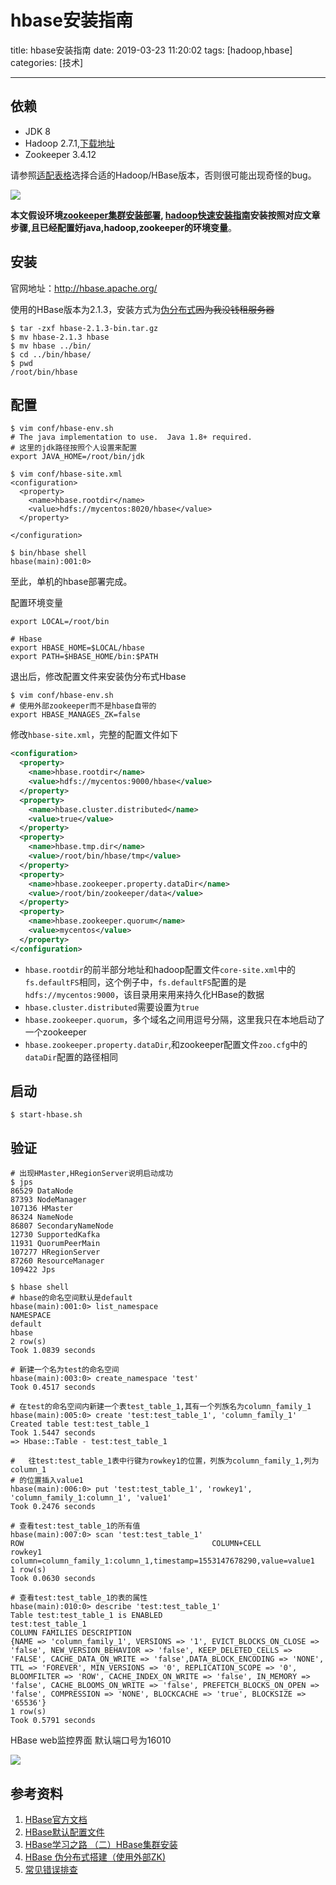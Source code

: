 # hbase安装指南

title: hbase安装指南
date: 2019-03-23 11:20:02
tags: [hadoop,hbase]
categories: [技术]



---


## 依赖

- JDK 8
- Hadoop 2.7.1,[下载地址](https://archive.apache.org/dist/hadoop/common/)
- Zookeeper 3.4.12

请参照[适配表格](http://hbase.apache.org/book.html#hadoop)选择合适的Hadoop/HBase版本，否则很可能出现奇怪的bug。

![](https://counter2015.com/picture/hbase-1.jpg) 

**本文假设环境[zookeeper集群安装部署](http://counter2015.com/2018/11/28/zookeeper%20%E9%9B%86%E7%BE%A4%E5%AE%89%E8%A3%85%E9%83%A8%E7%BD%B2/), [hadoop快速安装指南](http://counter2015.com/2018/12/13/hadoop%20quick%20start/)安装按照对应文章步骤,且已经配置好java,hadoop,zookeeper的环境变量**。

## 安装

官网地址：http://hbase.apache.org/

使用的HBase版本为2.1.3，安装方式为[伪分布式](http://hbase.apache.org/book.html#pseudo)<del>因为我没钱租服务器</del>

```shell
$ tar -zxf hbase-2.1.3-bin.tar.gz 
$ mv hbase-2.1.3 hbase
$ mv hbase ../bin/
$ cd ../bin/hbase/
$ pwd
/root/bin/hbase
```



## 配置

```shell
$ vim conf/hbase-env.sh
# The java implementation to use.  Java 1.8+ required.
# 这里的jdk路径按照个人设置来配置
export JAVA_HOME=/root/bin/jdk
```



```shell
$ vim conf/hbase-site.xml
<configuration>
  <property>
    <name>hbase.rootdir</name>
    <value>hdfs://mycentos:8020/hbase</value>
  </property>
  
</configuration>
```



```shell
$ bin/hbase shell
hbase(main):001:0> 
```



至此，单机的hbase部署完成。

配置环境变量

```shell
export LOCAL=/root/bin

# Hbase
export HBASE_HOME=$LOCAL/hbase
export PATH=$HBASE_HOME/bin:$PATH
```



退出后，修改配置文件来安装伪分布式Hbase

```shell
$ vim conf/hbase-env.sh
# 使用外部zookeeper而不是hbase自带的
export HBASE_MANAGES_ZK=false
```

修改`hbase-site.xml`，完整的配置文件如下

```xml
<configuration>
  <property>
    <name>hbase.rootdir</name>
    <value>hdfs://mycentos:9000/hbase</value>
  </property>
  <property>
    <name>hbase.cluster.distributed</name>
    <value>true</value>
  </property>
  <property>
    <name>hbase.tmp.dir</name>
    <value>/root/bin/hbase/tmp</value>
  </property>
  <property>
    <name>hbase.zookeeper.property.dataDir</name>
    <value>/root/bin/zookeeper/data</value>
  </property>
  <property>
    <name>hbase.zookeeper.quorum</name>
    <value>mycentos</value>
  </property>
</configuration>
```

- `hbase.rootdir`的前半部分地址和hadoop配置文件`core-site.xml`中的`fs.defaultFS`相同，这个例子中，`fs.defaultFS`配置的是`hdfs://mycentos:9000`，该目录用来用来持久化HBase的数据
- `hbase.cluster.distributed`需要设置为`true`
- `hbase.zookeeper.quorum`，多个域名之间用逗号分隔，这里我只在本地启动了一个zookeeper
- `hbase.zookeeper.property.dataDir`,和zookeeper配置文件`zoo.cfg`中的`dataDir`配置的路径相同

## 启动

```shell
$ start-hbase.sh
```



## 验证

```shell
# 出现HMaster,HRegionServer说明启动成功
$ jps
86529 DataNode
87393 NodeManager
107136 HMaster
86324 NameNode
86807 SecondaryNameNode
12730 SupportedKafka
11931 QuorumPeerMain
107277 HRegionServer
87260 ResourceManager
109422 Jps

$ hbase shell
# hbase的命名空间默认是default
hbase(main):001:0> list_namespace
NAMESPACE         
default                              
hbase                      
2 row(s)
Took 1.0839 seconds  

# 新建一个名为test的命名空间
hbase(main):003:0> create_namespace 'test'
Took 0.4517 seconds

# 在test的命名空间内新建一个表test_table_1,其有一个列族名为column_family_1
hbase(main):005:0> create 'test:test_table_1', 'column_family_1'
Created table test:test_table_1
Took 1.5447 seconds                                                             
=> Hbase::Table - test:test_table_1

#   往test:test_table_1表中行键为rowkey1的位置，列族为column_family_1,列为column_1
# 的位置插入value1
hbase(main):006:0> put 'test:test_table_1', 'rowkey1', 'column_family_1:column_1', 'value1'
Took 0.2476 seconds  

# 查看test:test_table_1的所有值
hbase(main):007:0> scan 'test:test_table_1'
ROW                                          COLUMN+CELL              
rowkey1       column=column_family_1:column_1,timestamp=1553147678290,value=value1     
1 row(s)
Took 0.0630 seconds 

# 查看test:test_table_1的表的属性
hbase(main):010:0> describe 'test:test_table_1'
Table test:test_table_1 is ENABLED
test:test_table_1 
COLUMN FAMILIES DESCRIPTION
{NAME => 'column_family_1', VERSIONS => '1', EVICT_BLOCKS_ON_CLOSE => 'false', NEW_VERSION_BEHAVIOR => 'false', KEEP_DELETED_CELLS => 'FALSE', CACHE_DATA_ON_WRITE => 'false',DATA_BLOCK_ENCODING => 'NONE', TTL => 'FOREVER', MIN_VERSIONS => '0', REPLICATION_SCOPE => '0', BLOOMFILTER => 'ROW', CACHE_INDEX_ON_WRITE => 'false', IN_MEMORY => 'false', CACHE_BLOOMS_ON_WRITE => 'false', PREFETCH_BLOCKS_ON_OPEN => 'false', COMPRESSION => 'NONE', BLOCKCACHE => 'true', BLOCKSIZE => '65536'}
1 row(s)
Took 0.5791 seconds  
```



HBase web监控界面 默认端口号为16010

![](https://counter2015.com/picture/hbase-2.png) 



## 参考资料

1. [HBase官方文档][1] 
2. [HBase默认配置文件][2]
3. [HBase学习之路 （二）HBase集群安装][3]
4. [HBase 伪分布式搭建（使用外部ZK)][4]
5. [常见错误排查][5]


[1]: http://hbase.apache.org/2.1/book.html
[2]: https://github.com/apache/hbase/blob/master/hbase-common/src/main/resources/hbase-default.xml
[3]: https://www.cnblogs.com/qingyunzong/p/8668880.html
[4]: https://blog.csdn.net/HG_Harvey/article/details/79594552
[5]: https://github.com/apache/hbase/blob/master/src/main/asciidoc/_chapters/troubleshooting.adoc#trouble.master.startup
